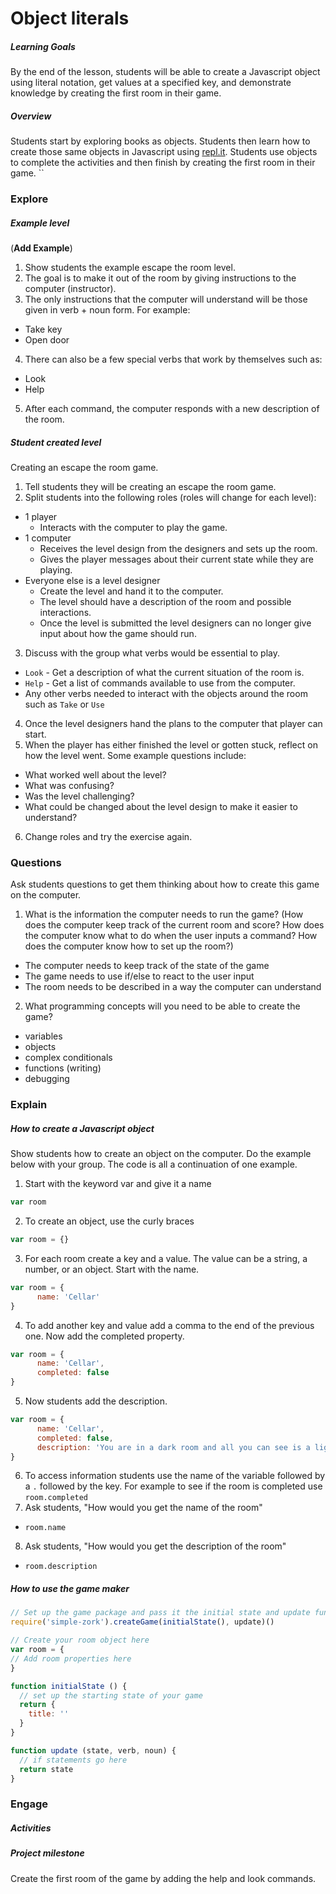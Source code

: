 # Object literals

##### Learning Goals
By the end of the lesson, students will be able to create a Javascript object using literal notation, get values at a specified key, and demonstrate knowledge by creating the first room in their game.

##### Overview
Students start by exploring books as objects. Students then learn how to create those same objects in Javascript using [repl.it](repl.it). Students use objects to complete the activities and then finish by creating the first room in their game.
``
### Explore

##### Example level
(**Add Example**)

1. Show students the example escape the room level.
2. The goal is to make it out of the room by giving instructions to the computer (instructor).
3. The only instructions that the computer will understand will be those given in verb + noun form. For example:
  - Take key
  - Open door
4. There can also be a few special verbs that work by themselves such as:
  - Look
  - Help
5. After each command, the computer responds with a new description of the room.

##### Student created level
Creating an escape the room game.

1. Tell students they will be creating an escape the room game.
2. Split students into the following roles (roles will change for each level):
  - 1 player
    - Interacts with the computer to play the game.
  - 1 computer
    - Receives the level design from the designers and sets up the room.
    - Gives the player messages about their current state while they are playing.
  - Everyone else is a level designer
    - Create the level and hand it to the computer.
    - The level should have a description of the room and possible interactions.
    - Once the level is submitted the level designers can no longer give input about how the game should run.
3. Discuss with the group what verbs would be essential to play.
  - `Look` - Get a description of what the current situation of the room is.
  - `Help` - Get a list of commands available to use from the computer.
  - Any other verbs needed to interact with the objects around the room such as `Take` or `Use`
4. Once the level designers hand the plans to the computer that player can start.
5. When the player has either finished the level or gotten stuck, reflect on how the level went. Some example questions include:
  - What worked well about the level?
  - What was confusing?
  - Was the level challenging?
  - What could be changed about the level design to make it easier to understand?
6. Change roles and try the exercise again.

### Questions
Ask students questions to get them thinking about how to create this game on the computer.

1. What is the information the computer needs to run the game? (How does the computer keep track of the current room and score? How does the computer know what to do when the user inputs a command? How does the computer know how to set up the room?)
  - The computer needs to keep track of the state of the game
  - The game needs to use if/else to react to the user input
  - The room needs to be described in a way the computer can understand
2. What programming concepts will you need to be able to create the game?
  - variables
  - objects
  - complex conditionals
  - functions (writing)
  - debugging


### Explain

##### How to create a Javascript object
Show students how to create an object on the computer. Do the example below with your group. The code is all a continuation of one example.

1. Start with the keyword var and give it a name
```js
var room
```
2. To create an object, use the curly braces
```js
var room = {}
```
3. For each room create a key and a value. The value can be a string, a number, or an object. Start with the name.
```js
var room = {
      name: 'Cellar'
}
```
4. To add another key and value add a comma to the end of the previous one. Now add the completed property.
```js
var room = {
      name: 'Cellar',
      completed: false
}
```
5. Now students add the description.
```js
var room = {
      name: 'Cellar',
      completed: false,
      description: 'You are in a dark room and all you can see is a light switch on the wall next to you.'
}
```
6. To access information students use the name of the variable followed by a `.` followed by the key. For example to see if the room is completed use `room.completed`
7. Ask students, "How would you get the name of the room"
  - `room.name`
8. Ask students, "How would you get the description of the room"
  - `room.description`

##### How to use the game maker

```js
// Set up the game package and pass it the initial state and update function
require('simple-zork').createGame(initialState(), update)()

// Create your room object here
var room = {
// Add room properties here
}

function initialState () {
  // set up the starting state of your game
  return {
    title: ''
  }
}

function update (state, verb, noun) {
  // if statements go here
  return state
}
```


### Engage
##### Activities


##### Project milestone
Create the first room of the game by adding the help and look commands.

